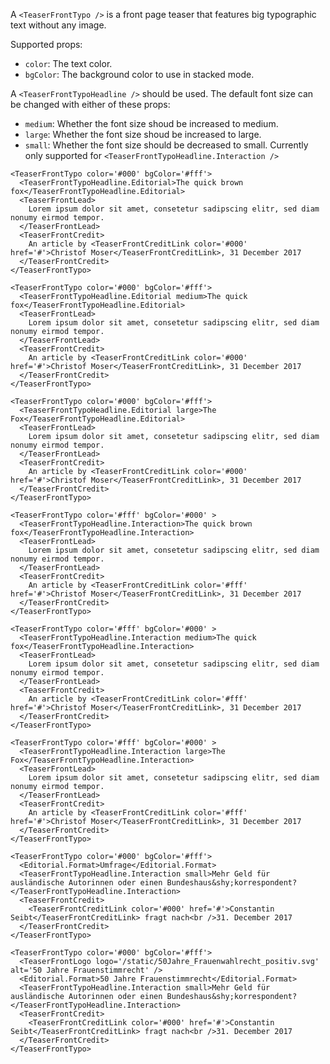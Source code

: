 A `<TeaserFrontTypo />` is a front page teaser that features big typographic text without any image.

Supported props:
- `color`: The text color.
- `bgColor`: The background color to use in stacked mode.

A `<TeaserFrontTypoHeadline />` should be used. The default font size can be changed with either of these props:
- `medium`: Whether the font size shoud be increased to medium.
- `large`: Whether the font size shoud be increased to large.
- `small`: Whether the font size should be decreased to small. Currently only supported for `<TeaserFrontTypoHeadline.Interaction />`

```react
<TeaserFrontTypo color='#000' bgColor='#fff'>
  <TeaserFrontTypoHeadline.Editorial>The quick brown fox</TeaserFrontTypoHeadline.Editorial>
  <TeaserFrontLead>
    Lorem ipsum dolor sit amet, consetetur sadipscing elitr, sed diam nonumy eirmod tempor.
  </TeaserFrontLead>
  <TeaserFrontCredit>
    An article by <TeaserFrontCreditLink color='#000' href='#'>Christof Moser</TeaserFrontCreditLink>, 31 December 2017
  </TeaserFrontCredit>
</TeaserFrontTypo>
```

```react
<TeaserFrontTypo color='#000' bgColor='#fff'>
  <TeaserFrontTypoHeadline.Editorial medium>The quick fox</TeaserFrontTypoHeadline.Editorial>
  <TeaserFrontLead>
    Lorem ipsum dolor sit amet, consetetur sadipscing elitr, sed diam nonumy eirmod tempor.
  </TeaserFrontLead>
  <TeaserFrontCredit>
    An article by <TeaserFrontCreditLink color='#000' href='#'>Christof Moser</TeaserFrontCreditLink>, 31 December 2017
  </TeaserFrontCredit>
</TeaserFrontTypo>
```

```react
<TeaserFrontTypo color='#000' bgColor='#fff'>
  <TeaserFrontTypoHeadline.Editorial large>The Fox</TeaserFrontTypoHeadline.Editorial>
  <TeaserFrontLead>
    Lorem ipsum dolor sit amet, consetetur sadipscing elitr, sed diam nonumy eirmod tempor.
  </TeaserFrontLead>
  <TeaserFrontCredit>
    An article by <TeaserFrontCreditLink color='#000' href='#'>Christof Moser</TeaserFrontCreditLink>, 31 December 2017
  </TeaserFrontCredit>
</TeaserFrontTypo>
```

```react
<TeaserFrontTypo color='#fff' bgColor='#000' >
  <TeaserFrontTypoHeadline.Interaction>The quick brown fox</TeaserFrontTypoHeadline.Interaction>
  <TeaserFrontLead>
    Lorem ipsum dolor sit amet, consetetur sadipscing elitr, sed diam nonumy eirmod tempor.
  </TeaserFrontLead>
  <TeaserFrontCredit>
    An article by <TeaserFrontCreditLink color='#fff' href='#'>Christof Moser</TeaserFrontCreditLink>, 31 December 2017
  </TeaserFrontCredit>
</TeaserFrontTypo>
```

```react
<TeaserFrontTypo color='#fff' bgColor='#000' >
  <TeaserFrontTypoHeadline.Interaction medium>The quick fox</TeaserFrontTypoHeadline.Interaction>
  <TeaserFrontLead>
    Lorem ipsum dolor sit amet, consetetur sadipscing elitr, sed diam nonumy eirmod tempor.
  </TeaserFrontLead>
  <TeaserFrontCredit>
    An article by <TeaserFrontCreditLink color='#fff' href='#'>Christof Moser</TeaserFrontCreditLink>, 31 December 2017
  </TeaserFrontCredit>
</TeaserFrontTypo>
```

```react
<TeaserFrontTypo color='#fff' bgColor='#000' >
  <TeaserFrontTypoHeadline.Interaction large>The Fox</TeaserFrontTypoHeadline.Interaction>
  <TeaserFrontLead>
    Lorem ipsum dolor sit amet, consetetur sadipscing elitr, sed diam nonumy eirmod tempor.
  </TeaserFrontLead>
  <TeaserFrontCredit>
    An article by <TeaserFrontCreditLink color='#fff' href='#'>Christof Moser</TeaserFrontCreditLink>, 31 December 2017
  </TeaserFrontCredit>
</TeaserFrontTypo>
```

```react
<TeaserFrontTypo color='#000' bgColor='#fff'>
  <Editorial.Format>Umfrage</Editorial.Format>
  <TeaserFrontTypoHeadline.Interaction small>Mehr Geld für ausländische Autorinnen oder einen Bundeshaus&shy;korrespondent?</TeaserFrontTypoHeadline.Interaction>
  <TeaserFrontCredit>
    <TeaserFrontCreditLink color='#000' href='#'>Constantin Seibt</TeaserFrontCreditLink> fragt nach<br />31. December 2017
  </TeaserFrontCredit>
</TeaserFrontTypo>
```

```react
<TeaserFrontTypo color='#000' bgColor='#fff'>
  <TeaserFrontLogo logo='/static/50Jahre_Frauenwahlrecht_positiv.svg' alt='50 Jahre Frauenstimmrecht' />
  <Editorial.Format>50 Jahre Frauenstimmrecht</Editorial.Format>
  <TeaserFrontTypoHeadline.Interaction small>Mehr Geld für ausländische Autorinnen oder einen Bundeshaus&shy;korrespondent?</TeaserFrontTypoHeadline.Interaction>
  <TeaserFrontCredit>
    <TeaserFrontCreditLink color='#000' href='#'>Constantin Seibt</TeaserFrontCreditLink> fragt nach<br />31. December 2017
  </TeaserFrontCredit>
</TeaserFrontTypo>
```
